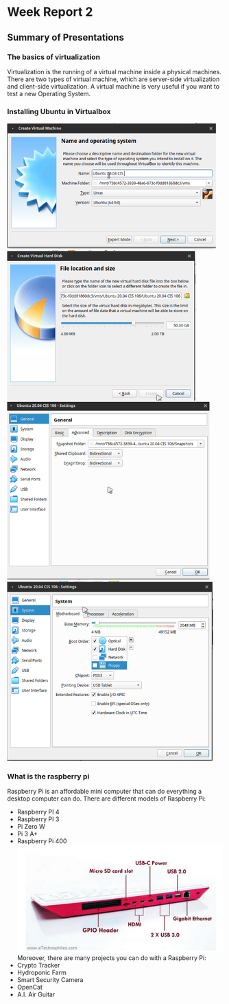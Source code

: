 # Week Report 2

## Summary of Presentations 

### The basics of virtualization
Virtualization is the running of a virtual machine inside a physical machines. There are two types of virtual machine, which are server-side virtualization and client-side virtualization. A virtual machine is very useful if you want to test a new Operating System.

### Installing Ubuntu in Virtualbox
![wr0](wr0.png)
![wr1](wr1.png)
![wr2](wr2.png)
![wr3](wr3.png)

### What is the raspberry pi
Raspberry Pi is an affordable mini computer that can do everything a desktop computer can do.
There are different models of Raspberry Pi:
* Raspberry PI 4
* Raspberry PI 3
* Pi Zero W
* Pi 3 A+
* Raspberry Pi 400
![rb pi400](Raspberry400.png)
Moreover, there are many projects you can do with a Raspberry Pi:
* Crypto Tracker
* Hydroponic Farm
* Smart Security Camera
* OpenCat
* A.I. Air Guitar
